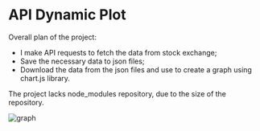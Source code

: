 # API Dynamic Plot

Overall plan of the project:
* I make API requests to fetch the data from stock exchange; 
* Save the necessary data to json files;
* Download the data from the json files and use to create a graph using chart.js library.

The project lacks node_modules repository, due to the size of the repository.

![graph](https://user-images.githubusercontent.com/73081144/115095014-ed876800-9edc-11eb-8a67-a1f5b923d97a.png)
